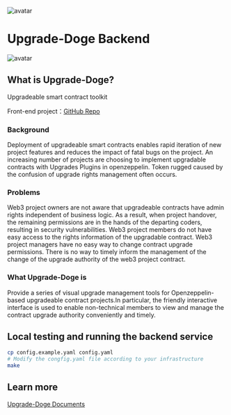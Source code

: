 ![avatar](https://socialify.git.ci/doge-verse/easy-upgrade-backend/image?description=1&font=KoHo&language=1&owner=1&pattern=Plus&stargazers=1&theme=Dark)

# Upgrade-Doge Backend

![avatar](https://3448297496-files.gitbook.io/~/files/v0/b/gitbook-x-prod.appspot.com/o/spaces%2FUYPGtVjV80SevIasXRO6%2Fuploads%2FGVcmIl7gDsSRibFtwKjW%2F0xnomad_A_doge_head2.png?alt=media&token=c49cee8a-d54f-4a03-8d53-5ad82990767d)

## What is Upgrade-Doge?

Upgradeable smart contract toolkit

Front-end project：[GitHub Repo](contract-tool-web)


### Background

Deployment of upgradeable smart contracts enables rapid iteration of new project features and reduces the impact of fatal bugs on the project.
An increasing number of projects are choosing to implement upgradable contracts with Upgrades Plugins in openzeppelin.
Token rugged caused by the confusion of upgrade rights management often occurs.

### Problems

Web3 project owners are not aware that upgradeable contracts have admin rights independent of business logic. As a result, when project handover, the remaining permissions are in the hands of the departing coders, resulting in security vulnerabilities.
Web3 project members do not have easy access to the rights information of the upgradable contract.
Web3 project managers have no easy way to change contract upgrade permissions.
There is no way to timely inform the management of the change of the upgrade authority of the web3 project contract.
​

### What Upgrade-Doge is

Provide a series of visual upgrade management tools for Openzeppelin-based upgradeable contract projects.In particular, the friendly interactive interface is used to enable non-technical members to view and manage the contract upgrade authority conveniently and timely.

## Local testing and running the backend service

```bash
cp config.example.yaml config.yaml
# Modify the congfig.yaml file according to your infrastructure
make
```

## Learn more

[Upgrade-Doge Documents](https://docs.upgrade-doge.xyz/)
